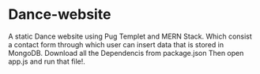 # Dance-website
A static Dance website using Pug Templet and MERN Stack. Which consist a contact form through which user can insert data that is stored in MongoDB.
Download all the Dependencis from package.json
Then open app.js and run that file!.
